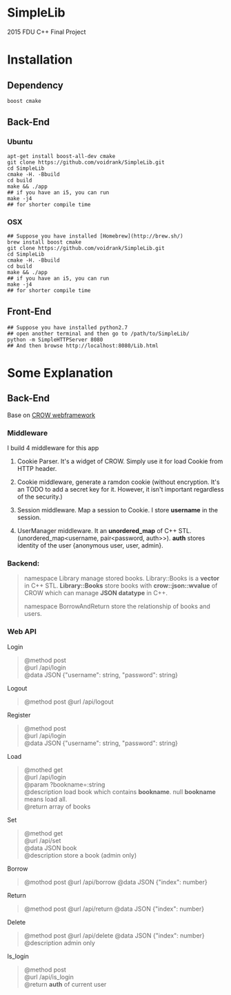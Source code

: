 # SimpleLib

2015 FDU C++ Final Project 

# Installation

## Dependency 
	boost cmake
	
## Back-End	
### Ubuntu
	apt-get install boost-all-dev cmake
	git clone https://github.com/voidrank/SimpleLib.git
	cd SimpleLib
	cmake -H. -Bbuild
	cd build 
	make && ./app
	## if you have an i5, you can run
	make -j4
	## for shorter compile time
	
### OSX
	## Suppose you have installed [Homebrew](http://brew.sh/)
	brew install boost cmake
	git clone https://github.com/voidrank/SimpleLib.git
	cd SimpleLib
	cmake -H. -Bbuild
	cd build 
	make && ./app
	## if you have an i5, you can run
	make -j4
	## for shorter compile time

## Front-End
	## Suppose you have installed python2.7
	## open another terminal and then go to /path/to/SimpleLib/
	python -m SimpleHTTPServer 8080
	## And then browse http://localhost:8080/Lib.html
	
	
# Some Explanation

## Back-End
Base on [CROW webframework](https://github.com/ipkn/crowd)
### Middleware
I build 4 middleware for this app

1. Cookie Parser. It's a widget of CROW. Simply use it for load Cookie from HTTP header.

2. Cookie middleware, generate a ramdon cookie (without encryption. It's an TODO to add a secret key for it. However, it isn't important regardless of the security.)

3. Session middleware. Map a session to Cookie. I store **username** in the session.

4. UserManager middleware. It an **unordered_map** of C++ STL.(unordered_map<username, pair<password, auth>>). **auth** stores identity of the user {anonymous user, user, admin}. 

### Backend:  

> namespace Library manage stored books. Library::Books is a **vector** in C++ STL. **Library::Books** store books with **crow::json::wvalue** of CROW which can manage **JSON datatype** in C++.  
> 
> namespace BorrowAndReturn store the relationship of books and users.


### Web API

Login
> @method post  
> @url /api/login  
> @data  JSON {"username": string, "password": string}

Logout
> @method post
> @url /api/logout

Register
> @method post  
> @url /api/login  
> @data  JSON {"username": string, "password": string}

Load
> @mothed get  
> @url /api/login  
> @param ?bookname=:string  
> @description load book which contains **bookname**. null **bookname** means load all.  
> @return array of books

Set
> @method get  
> @url /api/set  
> @data JSON book  
> @description store a book (admin only)

Borrow
> @mothod post
> @url /api/borrow
> @data JSON {"index": number}

Return
> @method post
> @url /api/return
> @data JSON {"index": number}

Delete
> @method post
> @url /api/delete
> @data JSON {"index": number} 
> @description admin only

Is_login
> @method post   
> @url /api/is_login  
> @return **auth** of current user 